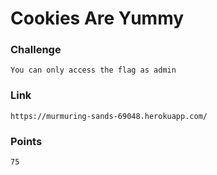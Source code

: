 # Cookies Are Yummy
### Challenge 
	You can only access the flag as admin
### Link
	https://murmuring-sands-69048.herokuapp.com/

### Points
	75
